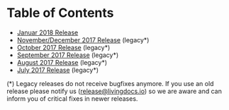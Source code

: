 # Table of Contents

* [Januar 2018 Release](./releases/release-2018-01.md)
* [November/December 2017 Release](./releases/release-2017-12.md) (legacy*)
* [October 2017 Release](./releases/release-2017-10.md) (legacy*)
* [September 2017 Release](./releases/release-2017-09.md) (legacy*)
* [August 2017 Release](./releases/release-2017-08.md) (legacy*)
* [July 2017 Release](./releases/release-2017-07.md) (legacy*)

(*) Legacy releases do not receive bugfixes anymore. If you use an old release please notify us (release@livingdocs.io) so we are aware and can inform you of critical fixes in newer releases.
